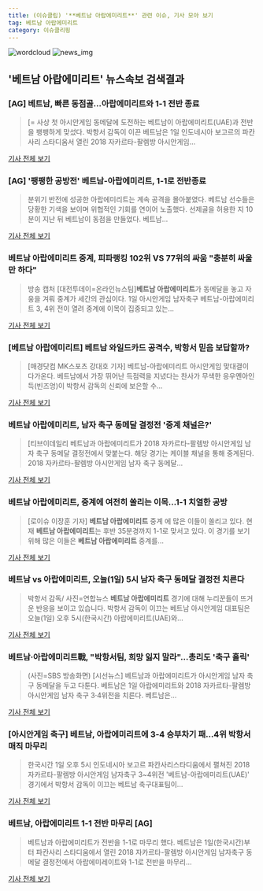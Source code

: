 ```yaml
---
title: (이슈클립) '**베트남 아랍에미리트**' 관련 이슈, 기사 모아 보기
tag: 베트남 아랍에미리트
category: 이슈클리핑
---
```

![wordcloud](https://s3.ap-northeast-2.amazonaws.com/lyrics101-wordcloud/2018-09-01-1535797352.png)
![news_img](https://user-images.githubusercontent.com/42597476/44507050-1206f400-a6e4-11e8-8d98-7ffbfebb353f.png)
## **'**베트남 아랍에미리트**'** 뉴스속보 검색결과
### [AG] 베트남, 빠른 동점골…아랍에미리트와 1-1 전반 종료

>[= 사상 첫 아시안게임 동메달에 도전하는 베트남이 아랍에미리트(UAE)과 전반을 팽팽하게 맞섰다. 박항서 감독이 이끈 베트남은 1일 인도네시아 보고르의 파칸사리 스타디움서 열린 2018 자카르타-팔렘방 아시안게임...

<a href="http://www.sportalkorea.com/news/view.php?gisa_uniq=2018090117415355&section_code=10&cp=se&gomb=1" target="_blank">기사 전체 보기</a>

### [AG] '팽팽한 공방전' 베트남-아랍에미리트, 1-1로 전반종료

>분위기 반전에 성공한 아랍에미리트는 계속 공격을 몰아붙였다. 베트남 선수들은 당황한 기색을 보이며 위협적인 기회를 연이어 노출했다. 선제골을 허용한 지 10분이 지난 뒤 베트남이 동점을 만들었다. 베트남...

<a href="http://www.xportsnews.com/?ac=article_view&entry_id=1014288" target="_blank">기사 전체 보기</a>

### **베트남 아랍에미리트** 중계, 피파랭킹 102위 VS 77위의 싸움 "충분히 싸울 만 하다"

>방송 캡처 [대전투데이=온라인뉴스팀]**베트남 아랍에미리트**가 동메달을 놓고 자웅을 겨뤄 중계가 세간의 관심이다. 1일 아시안게임 남자축구 베트남-아랍에미리트 3, 4위 전이 열려 중계에 이목이 집중되고 있는...

<a href="http://www.daejeontoday.com/news/articleView.html?idxno=511172" target="_blank">기사 전체 보기</a>

### [**베트남 아랍에미리트**] 베트남 와일드카드 공격수, 박항서 믿음 보답할까?

>[매경닷컴 MK스포츠 강대호 기자] 베트남-아랍에미리트 아시안게임 맞대결이 다가온다. 베트남에서 가장 뛰어난 득점력을 지녔다는 찬사가 무색한 응우옌아인득(빈즈엉)이 박항서 감독의 신뢰에 보은할 수...

<a href="http://sports.mk.co.kr/view.php?year=2018&no=550911" target="_blank">기사 전체 보기</a>

### **베트남 아랍에미리트**, 남자 축구 동메달 결정전 '중계 채널은?'

>[티브이데일리 베트남과 아랍에미리트가 2018 자카르타-팔렘방 아시안게임 남자 축구 동메달 결정전에서 맞붙는다. 해당 경기는 케이블 채널을 통해 중계된다. 2018 자카르타-팔렘방 아시안게임 남자 축구 동메달...

<a href="http://tvdaily.asiae.co.kr/read.php3?aid=15357890621390959002" target="_blank">기사 전체 보기</a>

### **베트남 아랍에미리트**, 중계에 여전히 쏠리는 이목...1-1 치열한 공방

>[로이슈 이장훈 기자] **베트남 아랍에미리트** 중계 에 많은 이들이 쏠리고 있다. 현재 **베트남 아랍에미리트**는 후반 35분경까지 1-1로 맞서고 있다. 이 경기를 보기 위해 많은 이들은 **베트남 아랍에미리트** 중계를...

<a href="http://www.lawissue.co.kr/view.php?ud=2018090118331063226a28b45db0_12" target="_blank">기사 전체 보기</a>

### 베트남 vs 아랍에미리트, 오늘(1일) 5시 남자 축구 동메달 결정전 치른다

>박항서 감독/ 사진=연합뉴스 **베트남 아랍에미리트** 경기에 대해 누리꾼들이 뜨거운 반응을 보이고 있습니다. 박항서 감독이 이끄는 베트남 아시안게임 대표팀은 오늘(1일) 오후 5시(한국시간) 아랍에미리트(UAE)와...

<a href="http://mbn.mk.co.kr/pages/news/newsView.php?category=mbn00011&news_seq_no=3624224" target="_blank">기사 전체 보기</a>

### 베트남·아랍에미리트戰, "박항서팀, 희망 잃지 말라"…총리도 '축구 홀릭'

>(사진=SBS 방송화면) [시선뉴스] 베트남과 아랍에미리트가 아시안게임 남자 축구 동메달을 두고 다툰다. 베트남은 1일 아랍에미리트와 2018 자카르타-팔렘방 아시안게임 남자 축구 3·4위전을 치른다.  베트남은...

<a href="http://www.sisunnews.co.kr/news/articleView.html?idxno=89395" target="_blank">기사 전체 보기</a>

### [아시안게임 축구] 베트남, 아랍에미리트에 3-4 승부차기 패…4위 박항서 매직 마무리

>한국시간 1일 오후 5시 인도네시아 보고르 파칸사리스타디움에서 펼쳐진 2018 자카르타-팔렘방 아시안게임 남자축구 3~4위전 '베트남-아랍에미리트(UAE)' 경기에서 박항서 감독이 이끄는 베트남 축구대표팀이...

<a href="http://news20.busan.com/controller/newsController.jsp?newsId=20180901000087" target="_blank">기사 전체 보기</a>

### 베트남, 아랍에미리트 1-1 전반 마무리 [AG]

>베트남과 아랍에미리트가 전반을 1-1로 마무리 했다. 베트남은 1일(한국시간)부터 파칸사리 스타디움에서 열린 2018 자카르타-팔렘방 아시안게임 남자축구 동메달 결정전에서 아랍에미레이트와 1-1로 전반을 마무리...

<a href="http://www.osen.co.kr/article/G1110979979" target="_blank">기사 전체 보기</a>


